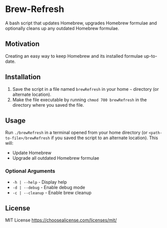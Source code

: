 # Brew-Refresh
A bash script that updates Homebrew, upgrades Homebrew formulae and optionally cleans up any outdated Homebrew formulae.

## Motivation
Creating an easy way to keep Homebrew and its installed formulae up-to-date.

## Installation
1. Save the script in a file named `brewRefresh` in your home `~` directory (or alternate location).
1. Make the file executable by running `chmod 700 brewRefresh` in the directory where you saved the file.

## Usage
Run `./brewRefresh` in a terminal opened from your home directory (or `<path-to-file>/brewRefresh` if you saved the script to an alternate location). This will:
  - Update Homebrew
  - Upgrade all outdated Homebrew formulae

### Optional Arguments

- `-h | --help` - Display help
- `-d | --debug` - Enable debug mode
- `-c | --cleanup` - Enable brew cleanup

## License
MIT License
https://choosealicense.com/licenses/mit/
